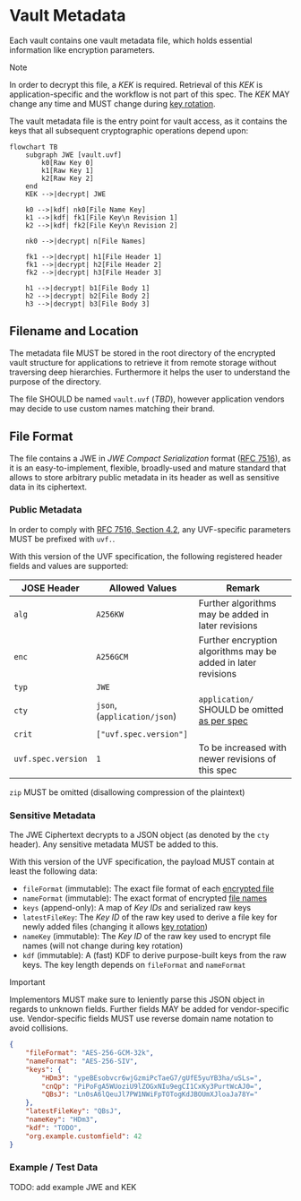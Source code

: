 # Vault Metadata

Each vault contains one vault metadata file, which holds essential information like encryption parameters.

> [!NOTE]
> In order to decrypt this file, a _KEK_ is required. Retrieval of this _KEK_ is application-specific and the workflow is not part of this spec. The _KEK_ MAY change any time and MUST change during [key rotation](key-rotation.md).

The vault metadata file is the entry point for vault access, as it contains the keys that all subsequent cryptographic operations depend upon:

```mermaid
flowchart TB
    subgraph JWE [vault.uvf]
        k0[Raw Key 0]
        k1[Raw Key 1]
        k2[Raw Key 2]
    end
    KEK -->|decrypt| JWE

    k0 -->|kdf| nk0[File Name Key]
    k1 -->|kdf| fk1[File Key\n Revision 1]
    k2 -->|kdf| fk2[File Key\n Revision 2]

    nk0 -->|decrypt| n[File Names]

    fk1 -->|decrypt| h1[File Header 1]
    fk1 -->|decrypt| h2[File Header 2]
    fk2 -->|decrypt| h3[File Header 3]

    h1 -->|decrypt| b1[File Body 1]
    h2 -->|decrypt| b2[File Body 2]
    h3 -->|decrypt| b3[File Body 3]
```

## Filename and Location

The metadata file MUST be stored in the root directory of the encrypted vault structure for applications to retrieve it from remote storage without traversing deep hierarchies. Furthermore it helps the user to understand the purpose of the directory.

The file SHOULD be named `vault.uvf` (_TBD_), however application vendors may decide to use custom names matching their brand.

## File Format

The file contains a JWE in _JWE Compact Serialization_ format ([RFC 7516](https://datatracker.ietf.org/doc/html/rfc7516)), as it is an easy-to-implement, flexible, broadly-used and mature standard that allows to store arbitrary public metadata in its header as well as sensitive data in its ciphertext.

### Public Metadata

In order to comply with [RFC 7516, Section 4.2](https://datatracker.ietf.org/doc/html/rfc7516#section-4.2), any UVF-specific parameters MUST be prefixed with `uvf.`.

With this version of the UVF specification, the following registered header fields and values are supported:

| JOSE Header | Allowed Values | Remark |
|---|---|---|
| `alg` | `A256KW` | Further algorithms may be added in later revisions |
| `enc` | `A256GCM` | Further encryption algorithms may be added in later revisions |
| `typ` | `JWE` | |
| `cty` | `json`, (`application/json`) | `application/` SHOULD be omitted [as per spec](https://datatracker.ietf.org/doc/html/rfc7515.html#section-4.1.10) |
| `crit` | `["uvf.spec.version"]` | |
| `uvf.spec.version` | `1` | To be increased with newer revisions of this spec |

`zip` MUST be omitted (disallowing compression of the plaintext)

### Sensitive Metadata

The JWE Ciphertext decrypts to a JSON object (as denoted by the `cty` header). Any sensitive metadata MUST be added to this.

With this version of the UVF specification, the payload MUST contain at least the following data:

* `fileFormat` (immutable): The exact file format of each [encrypted file](../file%20content%20encryption/README.md)
* `nameFormat` (immutable): The exact format of encrypted [file names](../file%20name%20encryption/README.md)
* `keys` (append-only): A map of _Key IDs_ and serialized raw keys
* `latestFileKey`: The _Key ID_ of the raw key used to derive a file key for newly added files (changing it allows [key rotation](key-rotation.md))
* `nameKey` (immutable): The _Key ID_ of the raw key used to encrypt file names (will not change during key rotation)
* `kdf` (immutable): A (fast) KDF to derive purpose-built keys from the raw keys. The key length depends on `fileFormat` and `nameFormat`

> [!IMPORTANT]
> Implementors MUST make sure to leniently parse this JSON object in regards to unknown fields. Further fields MAY be added for vendor-specific use.
> Vendor-specific fields MUST use reverse domain name notation to avoid collisions.

```json
{
    "fileFormat": "AES-256-GCM-32k",
    "nameFormat": "AES-256-SIV",
    "keys": {
        "HDm3": "ypeBEsobvcr6wjGzmiPcTaeG7/gUfE5yuYB3ha/uSLs=",
        "cnQp": "PiPoFgA5WUoziU9lZOGxNIu9egCI1CxKy3PurtWcAJ0=",
        "QBsJ": "Ln0sA6lQeuJl7PW1NWiFpTOTogKdJBOUmXJloaJa78Y="
    },
    "latestFileKey": "QBsJ",
    "nameKey": "HDm3",
    "kdf": "TODO",
    "org.example.customfield": 42
}
```

### Example / Test Data

TODO: add example JWE and KEK